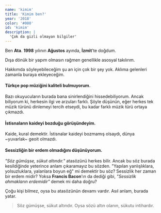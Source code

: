 ```yaml
---
name: 'kimim'
title: 'Kimim ben?'
year: '2018'
color: '#000'
id: 'kimim'
description: |
  'Çok da gizli olmayan bilgiler'
---
```


Ben **Ata**. **1998** yılının **Ağustos** ayında, **İzmit**'te doğdum.

Dışa dönük bir yapım olmasın rağmen genellikle asosyal takılırım.

Hakkımda söyleyebileceğim şu an için çok bir şey yok. Aklıma gelenleri zamanla buraya ekleyeceğim.

#### Türkçe pop müziğini kaliteli bulmuyorum.
Bazı okuyucuların burada bana sinirlendiğini hissedebiliyorum. Ancak biliyorum ki, herkesin ilgi ve arzuları farklı. Şöyle düşünün, eğer herkes tek müzik türünü dinlemeyi tercih etseydi, bu kadar farklı müzik türü ortaya çıkmazdı.

#### İstisnaların kaideyi bozduğu görüşündeyim.
Kaide, kural demektir. İstisnalar kaideyi bozmamış olsaydı, dünya ~yuvarlak~ geoit olmazdı.

#### Sessizliğin bir erdem olmadığını düşünüyorum.
_"Söz gümüşse, sükut altındır."_ atasözünü herkes bilir. Ancak bu söz burada kesildiğinde yeterince anlam çıkaramayız bu sözden. "Yapılan yanlışlıklara, yolsuzluklara, yalanlara boyun eğ" mi demektir bu söz? Sessizlik her zaman bir erdem midir? Yoksa **Francis Bacon**'ın da dediği gibi, _"Sessizlik ahmakların erdemidir"_ demek mi daha doğru?

Çoğu kişi bilmez, oysa bu atasözünün devamı vardır. Asıl anlam, burada yatar.

> Söz gümüşse, sükut altındır. Oysa sözü altın olanın, sükutu intihardır.